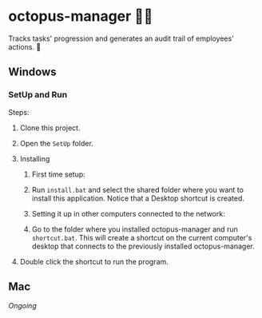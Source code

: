 # octopus-manager :octopus::necktie:
Tracks tasks' progression and generates an audit trail of employees' actions. :eyes:

## Windows 

### SetUp and Run
Steps:

1.  Clone this project.

2.  Open the `SetUp` folder.

3.  Installing
    1. First time setup:
      1. Run `install.bat` and select the shared folder where you want to install this application. Notice that a Desktop shortcut is created. 
      
    2. Setting it up in other computers connected to the network:
      1. Go to the folder where you installed octopus-manager and run `shortcut.bat`. This will create a shortcut on the current computer's desktop that connects to the previously installed octopus-manager.
      
4.  Double click the shortcut to run the program.

## Mac

*Ongoing*
